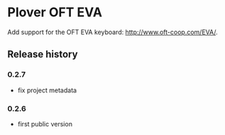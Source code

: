 # Plover OFT EVA

Add support for the OFT EVA keyboard: http://www.oft-coop.com/EVA/.

## Release history

### 0.2.7

* fix project metadata

### 0.2.6

* first public version
